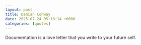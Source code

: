 ```yaml
---
layout: post
title: Damian Conway
date: 2025-07-24 05:18:14 +0000
categories: [quotes]
---
```


Documentation is a love letter that you write to your future self.  

